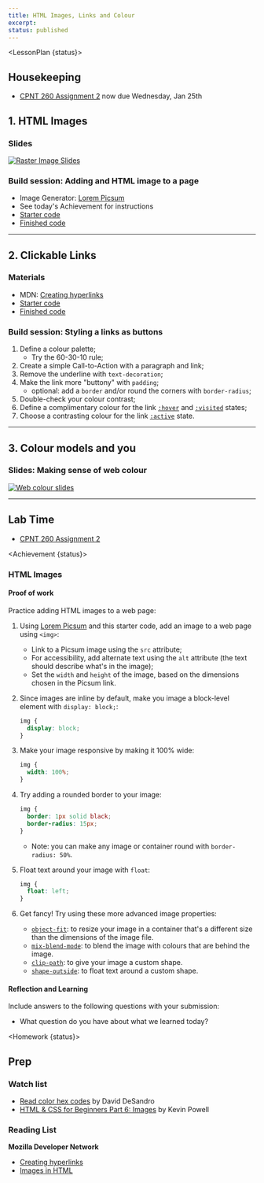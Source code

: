 ```yaml
---
title: HTML Images, Links and Colour
excerpt: 
status: published
---
```

<script>
	import Homework from "$lib/components/Homework.svelte";
	import LessonPlan from "$lib/components/LessonPlan.svelte";
	import LabTime from "$lib/components/LabTime.svelte";
	import Achievement from "$lib/components/Achievement.svelte";
</script>

<LessonPlan {status}>

## Housekeeping
- [CPNT 260 Assignment 2](/courses/cpnt-260/assessments/assignment-2) now due Wednesday, Jan 25th

## 1. HTML Images
### Slides
[![Raster Image Slides](/images/slides/raster-html-images.png)](https://sait-wbdv.github.io/slides/w23/cpnt-260/html-images.html)

### Build session: Adding and HTML image to a page
- Image Generator: [Lorem Picsum](https://picsum.photos/)
- See today's Achievement for instructions
- [Starter code](https://github.com/sait-wbdv/dailies-w23/tree/main/2023-01-23-html-images-links-color/01-html-image-starter)
- [Finished code](https://github.com/sait-wbdv/dailies-w23/tree/main/2023-01-23-html-images-links-color/02-html-image-finished)

---

## 2. Clickable Links
### Materials
- MDN: [Creating hyperlinks](https://developer.mozilla.org/en-US/docs/Learn/HTML/Introduction_to_HTML/Creating_hyperlinks)
- [Starter code](https://github.com/sait-wbdv/dailies-w23/tree/main/2023-01-23-html-images-links-color/03-call-to-action-starter)
- [Finished code](https://github.com/sait-wbdv/dailies-w23/tree/main/2023-01-23-html-images-links-color/04-call-to-action-finished)

### Build session: Styling a links as buttons
1. Define a colour palette;
    - Try the 60-30-10 rule;
2. Create a simple Call-to-Action with a paragraph and link;
3. Remove the underline with `text-decoration`;
4. Make the link more "buttony" with `padding`;
    - optional: add a `border` and/or round the corners with `border-radius`;
5. Double-check your colour contrast;
6. Define a complimentary colour for the link [`:hover`](https://developer.mozilla.org/en-US/docs/Web/CSS/:hover) and [`:visited`](https://developer.mozilla.org/en-US/docs/Web/CSS/:visited) states;
7. Choose a contrasting colour for the link [`:active`](https://developer.mozilla.org/en-US/docs/Web/CSS/:active) state.

---

## 3. Colour models and you
### Slides: Making sense of web colour
[![Web colour slides](/images/slides/web-colours.png)](https://sait-wbdv.github.io/slides/w23/cpnt-260/colour.html)

---

## Lab Time
- [CPNT 260 Assignment 2](/courses/cpnt-260/assessments/assignment-2)

</LessonPlan>

<Achievement {status}>

### HTML Images
#### Proof of work
Practice adding HTML images to a web page:
1. Using [Lorem Picsum](https://picsum.photos) and this starter code, add an image to a web page using `<img>`:
    - Link to a Picsum image using the `src` attribute;
    - For accessibility, add alternate text using the `alt` attribute (the text should describe what's in the image);
    - Set the `width` and `height` of the image, based on the dimensions chosen in the Picsum link.
2. Since images are inline by default, make you image a block-level element with `display: block;`:
    ```css
    img {
      display: block;
    }
    ```
3. Make your image responsive by making it 100% wide:
    ```css
    img {
      width: 100%;
    }
    ```
4. Try adding a rounded border to your image:
    ```css
    img {
      border: 1px solid black;
      border-radius: 15px;
    }
    ```
    - Note: you can make any image or container round with `border-radius: 50%`.

5. Float text around your image with `float`:
    ```css
    img {
      float: left;
    }
    ```
6. Get fancy! Try using these more advanced image properties:
    - [`object-fit`](https://developer.mozilla.org/en-US/docs/Web/CSS/object-fit): to resize your image in a container that's a different size than the dimensions of the image file.
    - [`mix-blend-mode`](https://developer.mozilla.org/en-US/docs/Web/CSS/mix-blend-mode): to blend the image with colours that are behind the image.
    - [`clip-path`](https://developer.mozilla.org/en-US/docs/Web/CSS/clip-path): to give your image a custom shape.
    - [`shape-outside`](https://developer.mozilla.org/en-US/docs/Web/CSS/shape-outside): to float text around a custom shape.

#### Reflection and Learning
Include answers to the following questions with your submission:
- What question do you have about what we learned today?

</Achievement>

<Homework {status}>

## Prep
### Watch list
- [Read color hex codes](https://www.youtube.com/watch?v=eqZqx6lRPe0) by David DeSandro
- [HTML & CSS for Beginners Part 6: Images](https://www.youtube.com/watch?v=0xoztJCHpbQ) by Kevin Powell

### Reading List
**Mozilla Developer Network**
- [Creating hyperlinks](https://developer.mozilla.org/en-US/docs/Learn/HTML/Introduction_to_HTML/Creating_hyperlinks)
- [Images in HTML](https://developer.mozilla.org/en-US/docs/Learn/HTML/Multimedia_and_embedding/Images_in_HTML)

</Homework>
